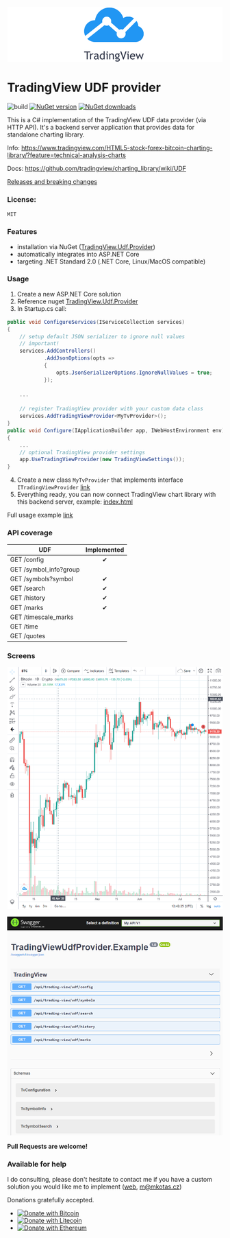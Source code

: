 ![Logo](logo.png)
# TradingView UDF provider
![build](https://github.com/Marfusios/tradingview-udf-provider/workflows/.NET%20Core/badge.svg?branch=master) [![NuGet version](https://badge.fury.io/nu/TradingView.Udf.Provider.svg)](https://badge.fury.io/nu/TradingView.Udf.Provider) [![NuGet downloads](https://img.shields.io/nuget/dt/TradingView.Udf.Provider)](https://www.nuget.org/packages/TradingView.Udf.Provider)

This is a C# implementation of the TradingView UDF data provider (via HTTP API). 
It's a backend server application that provides data for standalone charting library. 

Info: https://www.tradingview.com/HTML5-stock-forex-bitcoin-charting-library/?feature=technical-analysis-charts 

Docs: https://github.com/tradingview/charting_library/wiki/UDF

[Releases and breaking changes](https://github.com/Marfusios/tradingview-udf-provider/releases)

### License: 
    MIT

### Features

* installation via NuGet ([TradingView.Udf.Provider](https://www.nuget.org/packages/TradingView.Udf.Provider))
* automatically integrates into ASP.NET Core
* targeting .NET Standard 2.0 (.NET Core, Linux/MacOS compatible)

### Usage

1. Create a new ASP.NET Core solution
2. Reference nuget [TradingView.Udf.Provider](https://www.nuget.org/packages/TradingView.Udf.Provider)
3. In Startup.cs call:
```csharp
public void ConfigureServices(IServiceCollection services)
{
    // setup default JSON serializer to ignore null values
    // important!
    services.AddControllers()
            .AddJsonOptions(opts =>
            {
                opts.JsonSerializerOptions.IgnoreNullValues = true;
            });

    ...

    // register TradingView provider with your custom data class
    services.AddTradingViewProvider<MyTvProvider>();
}
public void Configure(IApplicationBuilder app, IWebHostEnvironment env)
{
    ...
    // optional TradingView provider settings
    app.UseTradingViewProvider(new TradingViewSettings());
}
```
4. Create a new class `MyTvProvider` that implements interface `ITradingViewProvider` [link](src/TradingViewUdfProvider/ITradingViewProvider.cs)
5. Everything ready, you can now connect TradingView chart library with this backend server, example: [index.html](test/TradingViewUdfProvider.Example/Views/Gui/Index.cshtml)


Full usage example [link](test/TradingViewUdfProvider.Example)

### API coverage

| UDF                    |   Implemented  |
|------------------------|:--------------:|
| GET /config            |  ✔            |
| GET /symbol_info?group |                |
| GET /symbols?symbol    |  ✔            |
| GET /search            |  ✔            |
| GET /history           |  ✔            |
| GET /marks             |  ✔            |
| GET /timescale_marks   |                |
| GET /time              |                |
| GET /quotes            |                |

### Screens

![TradingView](screens/tv.png) 

![Swagger](screens/swagger.png) 


**Pull Requests are welcome!**

### Available for help
I do consulting, please don't hesitate to contact me if you have a custom solution you would like me to implement ([web](http://mkotas.cz/), 
<m@mkotas.cz>)

Donations gratefully accepted.
* [![Donate with Bitcoin](https://en.cryptobadges.io/badge/small/1HfxKZhvm68qK3gE8bJAdDBWkcZ2AFs9pw)](https://en.cryptobadges.io/donate/1HfxKZhvm68qK3gE8bJAdDBWkcZ2AFs9pw)
* [![Donate with Litecoin](https://en.cryptobadges.io/badge/small/LftdENE8DTbLpV6RZLKLdzYzVU82E6dz4W)](https://en.cryptobadges.io/donate/LftdENE8DTbLpV6RZLKLdzYzVU82E6dz4W)
* [![Donate with Ethereum](https://en.cryptobadges.io/badge/small/0xb9637c56b307f24372cdcebd208c0679d4e48a47)](https://en.cryptobadges.io/donate/0xb9637c56b307f24372cdcebd208c0679d4e48a47)
